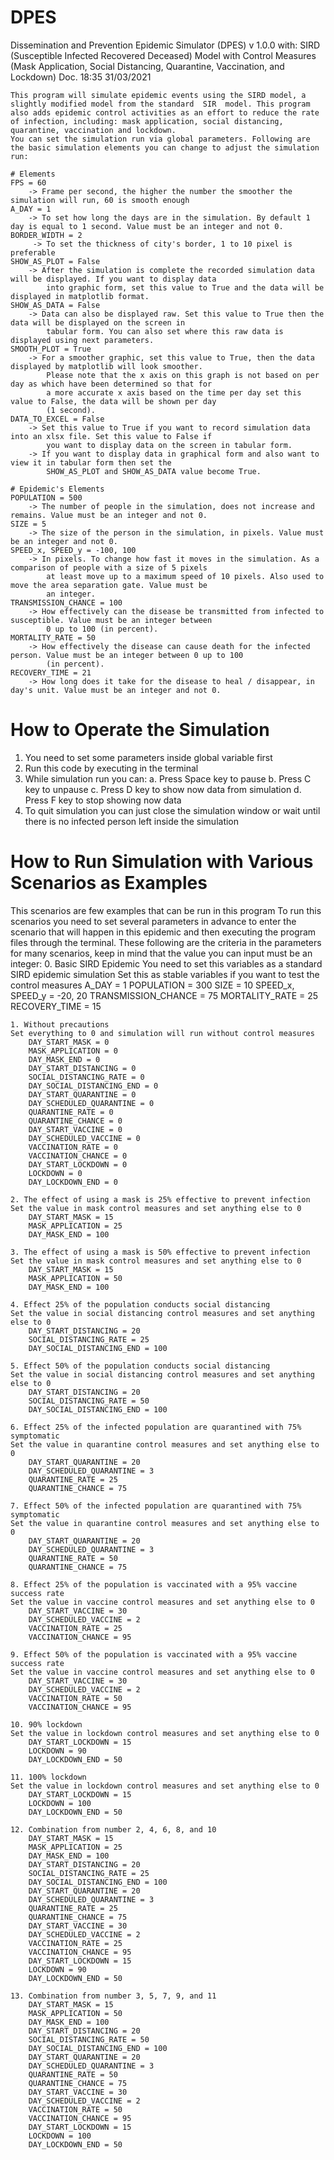 # DPES
Dissemination and Prevention Epidemic Simulator (DPES) v 1.0.0 with: SIRD (Susceptible Infected Recovered Deceased) Model with Control Measures (Mask Application, Social Distancing, Quarantine, Vaccination, and Lockdown)
Doc. 18:35 31/03/2021

    This program will simulate epidemic events using the SIRD model, a slightly modified model from the standard  SIR  model. This program also adds epidemic control activities as an effort to reduce the rate of infection, including: mask application, social distancing, quarantine, vaccination and lockdown.
    You can set the simulation run via global parameters. Following are the basic simulation elements you can change to adjust the simulation run:
    
    # Elements
    FPS = 60
        -> Frame per second, the higher the number the smoother the simulation will run, 60 is smooth enough 
    A_DAY = 1
        -> To set how long the days are in the simulation. By default 1 day is equal to 1 second. Value must be an integer and not 0.
    BORDER_WIDTH = 2
         -> To set the thickness of city's border, 1 to 10 pixel is preferable
    SHOW_AS_PLOT = False
        -> After the simulation is complete the recorded simulation data will be displayed. If you want to display data
            into graphic form, set this value to True and the data will be displayed in matplotlib format.
    SHOW_AS_DATA = False
        -> Data can also be displayed raw. Set this value to True then the data will be displayed on the screen in 
            tabular form. You can also set where this raw data is displayed using next parameters.
    SMOOTH_PLOT = True
        -> For a smoother graphic, set this value to True, then the data displayed by matplotlib will look smoother.
            Please note that the x axis on this graph is not based on per day as which have been determined so that for
            a more accurate x axis based on the time per day set this value to False, the data will be shown per day 
            (1 second).
    DATA_TO_EXCEL = False
        -> Set this value to True if you want to record simulation data into an xlsx file. Set this value to False if 
            you want to display data on the screen in tabular form.
        -> If you want to display data in graphical form and also want to view it in tabular form then set the
            SHOW_AS_PLOT and SHOW_AS_DATA value become True.

    # Epidemic's Elements
    POPULATION = 500
        -> The number of people in the simulation, does not increase and remains. Value must be an integer and not 0.
    SIZE = 5
        -> The size of the person in the simulation, in pixels. Value must be an integer and not 0.
    SPEED_x, SPEED_y = -100, 100
        -> In pixels. To change how fast it moves in the simulation. As a comparison of people with a size of 5 pixels 
            at least move up to a maximum speed of 10 pixels. Also used to move the area separation gate. Value must be 
            an integer.
    TRANSMISSION_CHANCE = 100
        -> How effectively can the disease be transmitted from infected to susceptible. Value must be an integer between
            0 up to 100 (in percent).
    MORTALITY_RATE = 50
        -> How effectively the disease can cause death for the infected person. Value must be an integer between 0 up to 100
            (in percent).
    RECOVERY_TIME = 21
        -> How long does it take for the disease to heal / disappear, in day's unit. Value must be an integer and not 0.
 
# How to Operate the Simulation
1. You need to set some parameters inside global variable first
2. Run this code by executing in the terminal
3. While simulation run you can:
    a. Press Space key to pause
    b. Press C key to unpause
    c. Press D key to show now data from simulation
    d. Press F key to stop showing now data
4. To quit simulation you can just close the simulation window or wait until there is no infected person left inside the simulation

# How to Run Simulation with Various Scenarios as Examples
This scenarios are few examples that can be run in this program
 To run this scenarios you need to set several parameters in advance to enter the scenario that will happen in this epidemic and then executing the program files through the terminal. These following are the criteria in the parameters for many scenarios, keep in mind that the value you can input must be an integer:
    0. Basic SIRD Epidemic
    You need to set this variables as a standard SIRD epidemic simulation
    Set this as stable variables if you want to test the control measures
        A_DAY = 1
        POPULATION = 300
        SIZE = 10
        SPEED_x, SPEED_y = -20, 20
        TRANSMISSION_CHANCE = 75
        MORTALITY_RATE = 25 
        RECOVERY_TIME = 15
    
    1. Without precautions
    Set everything to 0 and simulation will run without control measures
        DAY_START_MASK = 0 
        MASK_APPLICATION = 0 
        DAY_MASK_END = 0  
        DAY_START_DISTANCING = 0  
        SOCIAL_DISTANCING_RATE = 0  
        DAY_SOCIAL_DISTANCING_END = 0  
        DAY_START_QUARANTINE = 0  
        DAY_SCHEDULED_QUARANTINE = 0  
        QUARANTINE_RATE = 0  
        QUARANTINE_CHANCE = 0  
        DAY_START_VACCINE = 0  
        DAY_SCHEDULED_VACCINE = 0  
        VACCINATION_RATE = 0  
        VACCINATION_CHANCE = 0 
        DAY_START_LOCKDOWN = 0  
        LOCKDOWN = 0  
        DAY_LOCKDOWN_END = 0  

    2. The effect of using a mask is 25% effective to prevent infection
    Set the value in mask control measures and set anything else to 0
        DAY_START_MASK = 15
        MASK_APPLICATION = 25 
        DAY_MASK_END = 100
        
    3. The effect of using a mask is 50% effective to prevent infection
    Set the value in mask control measures and set anything else to 0
        DAY_START_MASK = 15
        MASK_APPLICATION = 50 
        DAY_MASK_END = 100
        
    4. Effect 25% of the population conducts social distancing
    Set the value in social distancing control measures and set anything else to 0
        DAY_START_DISTANCING = 20
        SOCIAL_DISTANCING_RATE = 25  
        DAY_SOCIAL_DISTANCING_END = 100
        
    5. Effect 50% of the population conducts social distancing
    Set the value in social distancing control measures and set anything else to 0
        DAY_START_DISTANCING = 20
        SOCIAL_DISTANCING_RATE = 50  
        DAY_SOCIAL_DISTANCING_END = 100
        
    6. Effect 25% of the infected population are quarantined with 75% symptomatic
    Set the value in quarantine control measures and set anything else to 0
        DAY_START_QUARANTINE = 20
        DAY_SCHEDULED_QUARANTINE = 3  
        QUARANTINE_RATE = 25
        QUARANTINE_CHANCE = 75
        
    7. Effect 50% of the infected population are quarantined with 75% symptomatic
    Set the value in quarantine control measures and set anything else to 0
        DAY_START_QUARANTINE = 20
        DAY_SCHEDULED_QUARANTINE = 3  
        QUARANTINE_RATE = 50
        QUARANTINE_CHANCE = 75
        
    8. Effect 25% of the population is vaccinated with a 95% vaccine success rate 
    Set the value in vaccine control measures and set anything else to 0
        DAY_START_VACCINE = 30
        DAY_SCHEDULED_VACCINE = 2  
        VACCINATION_RATE = 25
        VACCINATION_CHANCE = 95
        
    9. Effect 50% of the population is vaccinated with a 95% vaccine success rate 
    Set the value in vaccine control measures and set anything else to 0
        DAY_START_VACCINE = 30
        DAY_SCHEDULED_VACCINE = 2  
        VACCINATION_RATE = 50
        VACCINATION_CHANCE = 95
        
    10. 90% lockdown
    Set the value in lockdown control measures and set anything else to 0
        DAY_START_LOCKDOWN = 15 
        LOCKDOWN = 90
        DAY_LOCKDOWN_END = 50
        
    11. 100% lockdown
    Set the value in lockdown control measures and set anything else to 0
        DAY_START_LOCKDOWN = 15 
        LOCKDOWN = 100
        DAY_LOCKDOWN_END = 50
        
    12. Combination from number 2, 4, 6, 8, and 10
        DAY_START_MASK = 15
        MASK_APPLICATION = 25 
        DAY_MASK_END = 100
        DAY_START_DISTANCING = 20
        SOCIAL_DISTANCING_RATE = 25  
        DAY_SOCIAL_DISTANCING_END = 100
        DAY_START_QUARANTINE = 20
        DAY_SCHEDULED_QUARANTINE = 3  
        QUARANTINE_RATE = 25
        QUARANTINE_CHANCE = 75
        DAY_START_VACCINE = 30
        DAY_SCHEDULED_VACCINE = 2  
        VACCINATION_RATE = 25
        VACCINATION_CHANCE = 95
        DAY_START_LOCKDOWN = 15 
        LOCKDOWN = 90
        DAY_LOCKDOWN_END = 50
        
    13. Combination from number 3, 5, 7, 9, and 11
        DAY_START_MASK = 15
        MASK_APPLICATION = 50 
        DAY_MASK_END = 100
        DAY_START_DISTANCING = 20
        SOCIAL_DISTANCING_RATE = 50  
        DAY_SOCIAL_DISTANCING_END = 100
        DAY_START_QUARANTINE = 20
        DAY_SCHEDULED_QUARANTINE = 3  
        QUARANTINE_RATE = 50
        QUARANTINE_CHANCE = 75
        DAY_START_VACCINE = 30
        DAY_SCHEDULED_VACCINE = 2  
        VACCINATION_RATE = 50
        VACCINATION_CHANCE = 95
        DAY_START_LOCKDOWN = 15 
        LOCKDOWN = 100
        DAY_LOCKDOWN_END = 50
